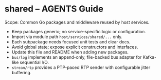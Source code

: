 # shared – AGENTS Guide

Scope: Common Go packages and middleware reused by host services.

- Keep packages generic; no service-specific logic or configuration.
- Import via module path `host/services/shared/...` only.
- Each subpackage needs focused unit tests and clear docs.
- Avoid global state; expose explicit constructors and interfaces.
- Update this file and README when adding new packages.
- `bus/log` implements an append-only, file-backed bus adapter for
  Kafka-like sequential I/O.
- `stream/rtp` provides a PTP-paced RTP sender with configurable jitter buffering.
